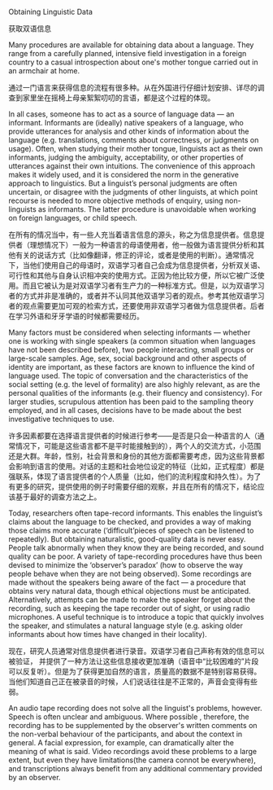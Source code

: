 Obtaining Linguistic Data

获取双语信息

Many procedures are available for obtaining data about a language. They range from a carefully planned, intensive field investigation in a foreign country to a casual introspection about one's mother tongue carried out in an armchair at home. 

通过一门语言来获得信息的流程有很多种。从在外国进行仔细计划安排、详尽的调查到家里坐在摇椅上母亲絮絮叨叨的言语，都是这个过程的体现。

In all cases, someone has to act as a source of language data — an informant. Informants are (ideally) native speakers of a language, who provide utterances for analysis and other kinds of information about the language (e.g. translations, comments about correctness, or judgments on usage). Often, when studying their mother tongue, linguists act as their own informants, judging the ambiguity, acceptability, or other properties of utterances against their own intuitions. The convenience of this approach makes it widely used, and it is considered the norm in the generative approach to linguistics. But a linguist’s personal judgments are often uncertain, or disagree with the judgments of other linguists, at which point recourse is needed to more objective methods of enquiry, using non-linguists as informants. The latter procedure is unavoidable when working on foreign languages, or child speech. 

在所有的情况当中，有一些人充当着语言信息的源头，称之为信息提供者。信息提供者（理想情况下）一般为一种语言的母语使用者，他一般做为语言提供分析和其他有关的说话方式（比如像翻译，修正的评论，或者是使用的判断）。通常情况下，当他们使用自己的母语时，双语学习者自己会成为信息提供者，分析双关语、可行性和其他与自身认识相冲突的使用方式。正因为他比较方便，所以它被广泛使用。而且它被认为是对双语学习者有生产力的一种标准方式。但是，以为双语学习者的方式并非是准确的，或者并不认同其他双语学习者的观点。参考其他双语学习者的观点需要更加可观的检索方式，还要使用非双语学习者做为信息提供者。后者在学习外语和牙牙学语的时候都需要经历。

Many factors must be considered when selecting informants — whether one is working with single speakers (a common situation when languages have not been described before), two people interacting, small groups or large-scale samples. Age, sex, social background and other aspects of identity are important, as these factors are known to influence the kind of language used. The topic of conversation and the characteristics of the social setting (e.g. the level of formality) are also highly relevant, as are the personal qualities of the informants (e.g. their fluency and consistency). For larger studies, scrupulous attention has been paid to the sampling theory employed, and in all cases, decisions have to be made about the best investigative techniques to use.

许多因素都要在选择语言提供者的时候进行参考——是否是只会一种语言的人（通常情况下，可能是这些语言都不是平时能接触到的），两个人的交流方式，小范围还是大群。年龄，性别，社会背景和身份的其他方面都需要考虑，因为这些背景都会影响到语言的使用。对话的主题和社会地位设定的特征（比如，正式程度）都是强联系，体现了语言提供者的个人质量（比如，他们的流利程度和持久性）。为了有更多的研究，提供使用的例子时需要仔细的观察，并且在所有的情况下，结论应该基于最好的调查方法之上。

Today, researchers often tape-record informants. This enables the linguist’s claims about the language to be checked, and provides a way of making those claims more accurate (‘difficult’pieces of speech can be listened to repeatedly). But obtaining naturalistic, good-quality data is never easy. People talk abnormally when they know they are being recorded, and sound quality can be poor. A variety of tape-recording procedures have thus been devised to minimize the ‘observer’s paradox’ (how to observe the way people behave when they are not being observed). Some recordings are made without the speakers being aware of the fact — a procedure that obtains very natural data, though ethical objections must be anticipated. Alternatively, attempts can be made to make the speaker forget about the recording, such as keeping the tape recorder out of sight, or using radio microphones. A useful technique is to introduce a topic that quickly involves the speaker, and stimulates a natural language style (e.g. asking older informants about how times have changed in their locality).

现在，研究人员通常对信息提供者进行录音。双语学习者自己声称有效的信息可以被验证， 并提供了一种方法让这些信息接收更加准确（语音中“比较困难的”片段可以反复听）。但是为了获得更加自然的语言，质量高的数据不是特别容易获得。当他们知道自己正在被录音的时候，人们说话往往是不正常的，声音会变得有些弱。

An audio tape recording does not solve all the linguist's problems, however. Speech is often   unclear and ambiguous. Where possible , therefore, the recording has to be supplemented by the observer's written comments on the non-verbal behaviour of the participants, and about the context in general. A facial expression, for example, can dramatically alter the meaning of what is said. Video recordings avoid these problems to a large extent, but even they have limitations(the camera connot be everywhere), and transcriptions always benefit from any additional commentary provided by an observer.
